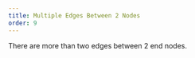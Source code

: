 ```yaml
---
title: Multiple Edges Between 2 Nodes
order: 9
---
```


There are more than two edges between 2 end nodes.